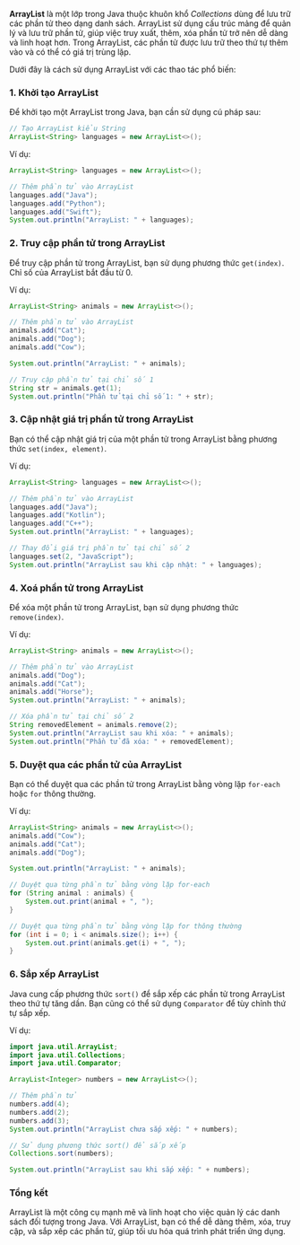 **ArrayList** là một lớp trong Java thuộc khuôn khổ *Collections* dùng để lưu trữ các phần tử theo dạng danh sách. ArrayList sử dụng cấu trúc mảng để quản lý và lưu trữ phần tử, giúp việc truy xuất, thêm, xóa phần tử trở nên dễ dàng và linh hoạt hơn. Trong ArrayList, các phần tử được lưu trữ theo thứ tự thêm vào và có thể có giá trị trùng lặp.

Dưới đây là cách sử dụng ArrayList với các thao tác phổ biến:

### 1. Khởi tạo ArrayList

Để khởi tạo một ArrayList trong Java, bạn cần sử dụng cú pháp sau:

```java
// Tạo ArrayList kiểu String
ArrayList<String> languages = new ArrayList<>();
```

Ví dụ:

```java
ArrayList<String> languages = new ArrayList<>();

// Thêm phần tử vào ArrayList
languages.add("Java");
languages.add("Python");
languages.add("Swift");
System.out.println("ArrayList: " + languages);
```

### 2. Truy cập phần tử trong ArrayList

Để truy cập phần tử trong ArrayList, bạn sử dụng phương thức `get(index)`. Chỉ số của ArrayList bắt đầu từ 0.

Ví dụ:

```java
ArrayList<String> animals = new ArrayList<>();

// Thêm phần tử vào ArrayList
animals.add("Cat");
animals.add("Dog");
animals.add("Cow");

System.out.println("ArrayList: " + animals);

// Truy cập phần tử tại chỉ số 1
String str = animals.get(1);
System.out.println("Phần tử tại chỉ số 1: " + str);
```

### 3. Cập nhật giá trị phần tử trong ArrayList

Bạn có thể cập nhật giá trị của một phần tử trong ArrayList bằng phương thức `set(index, element)`.

Ví dụ:

```java
ArrayList<String> languages = new ArrayList<>();

// Thêm phần tử vào ArrayList
languages.add("Java");
languages.add("Kotlin");
languages.add("C++");
System.out.println("ArrayList: " + languages);

// Thay đổi giá trị phần tử tại chỉ số 2
languages.set(2, "JavaScript");
System.out.println("ArrayList sau khi cập nhật: " + languages);
```

### 4. Xoá phần tử trong ArrayList

Để xóa một phần tử trong ArrayList, bạn sử dụng phương thức `remove(index)`.

Ví dụ:

```java
ArrayList<String> animals = new ArrayList<>();

// Thêm phần tử vào ArrayList
animals.add("Dog");
animals.add("Cat");
animals.add("Horse");
System.out.println("ArrayList: " + animals);

// Xóa phần tử tại chỉ số 2
String removedElement = animals.remove(2);
System.out.println("ArrayList sau khi xóa: " + animals);
System.out.println("Phần tử đã xóa: " + removedElement);
```

### 5. Duyệt qua các phần tử của ArrayList

Bạn có thể duyệt qua các phần tử trong ArrayList bằng vòng lặp `for-each` hoặc `for` thông thường.

Ví dụ:

```java
ArrayList<String> animals = new ArrayList<>();
animals.add("Cow");
animals.add("Cat");
animals.add("Dog");

System.out.println("ArrayList: " + animals);

// Duyệt qua từng phần tử bằng vòng lặp for-each
for (String animal : animals) {
    System.out.print(animal + ", ");
}

// Duyệt qua từng phần tử bằng vòng lặp for thông thường
for (int i = 0; i < animals.size(); i++) {
    System.out.print(animals.get(i) + ", ");
}
```

### 6. Sắp xếp ArrayList

Java cung cấp phương thức `sort()` để sắp xếp các phần tử trong ArrayList theo thứ tự tăng dần. Bạn cũng có thể sử dụng `Comparator` để tùy chỉnh thứ tự sắp xếp.

Ví dụ:

```java
import java.util.ArrayList;
import java.util.Collections;
import java.util.Comparator;

ArrayList<Integer> numbers = new ArrayList<>();

// Thêm phần tử
numbers.add(4);
numbers.add(2);
numbers.add(3);
System.out.println("ArrayList chưa sắp xếp: " + numbers);

// Sử dụng phương thức sort() để sắp xếp
Collections.sort(numbers);

System.out.println("ArrayList sau khi sắp xếp: " + numbers);
```

### Tổng kết

ArrayList là một công cụ mạnh mẽ và linh hoạt cho việc quản lý các danh sách đối tượng trong Java. Với ArrayList, bạn có thể dễ dàng thêm, xóa, truy cập, và sắp xếp các phần tử, giúp tối ưu hóa quá trình phát triển ứng dụng.
